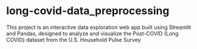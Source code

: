 # long-covid-data_preprocessing
This project is an interactive data exploration web app built using Streamlit and Pandas, designed to analyze and visualize the Post-COVID (Long COVID) dataset from the U.S. Household Pulse Survey
